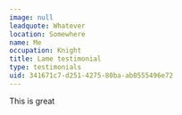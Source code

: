 ```yaml
---
image: null
leadquote: Whatever
location: Somewhere
name: Me
occupation: Knight
title: Lame testimonial
type: testimonials
uid: 341671c7-d251-4275-80ba-ab0555496e72
---
```

This is great
